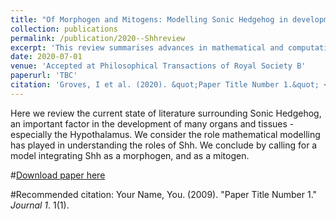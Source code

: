 ```yaml
---
title: "Of Morphogen and Mitogens: Modelling Sonic Hedgehog in development"
collection: publications
permalink: /publication/2020--Shhreview
excerpt: 'This review summarises advances in mathematical and computational model of Sonic Hedgehog, and highlights areas for future work.'
date: 2020-07-01
venue: 'Accepted at Philosophical Transactions of Royal Society B'
paperurl: 'TBC'
citation: 'Groves, I et al. (2020). &quot;Paper Title Number 1.&quot; <i>Journal 1</i>. 1(1).'
---
```

Here we review the current state of literature surrounding Sonic Hedgehog, an important factor in the development of many organs and tissues - especially the Hypothalamus. We consider the role mathematical modelling has played in understanding the roles of Shh. We conclude by calling for a model integrating Shh as a morphogen, and as a mitogen.

#[Download paper here](TBC)

#Recommended citation: Your Name, You. (2009). "Paper Title Number 1." <i>Journal 1</i>. 1(1).


